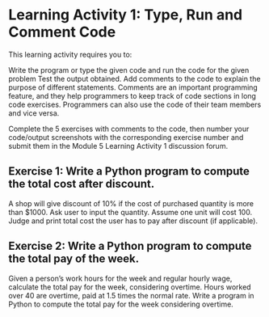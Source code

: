 # Learning Activity 1: Type, Run and Comment Code

This learning activity requires you to:

Write the program or type the given code and run the code for the given problem Test the output obtained. Add comments
to the code to explain the purpose of different statements. Comments are an important programming feature, and they help
programmers to keep track of code sections in long code exercises. Programmers can also use the code of their team
members and vice versa.

Complete the 5 exercises with comments to the code, then number your code/output screenshots with the corresponding
exercise number and submit them in the Module 5 Learning Activity 1 discussion forum.

## Exercise 1: Write a Python program to compute the total cost after discount.

A shop will give discount of 10% if the cost of purchased quantity is more than $1000. Ask user to input the quantity.
Assume one unit will cost 100. Judge and print total cost the user has to pay after discount (if applicable).

## Exercise 2: Write a Python program to compute the total pay of the week.

Given a person’s work hours for the week and regular hourly wage, calculate the total pay for the week, considering
overtime. Hours worked over 40 are overtime, paid at 1.5 times the normal rate. Write a program in Python to compute the
total pay for the week considering overtime.